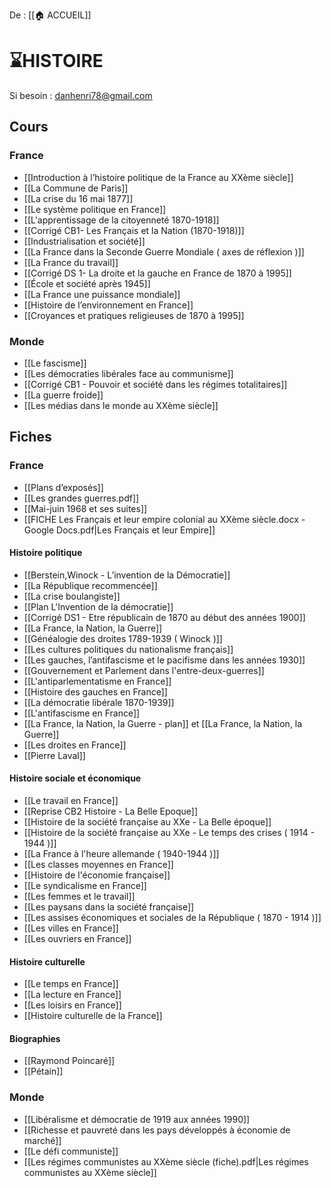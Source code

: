 De : [[🏠 ACCUEIL]]

# ⌛HISTOIRE
 
Si besoin : danhenri78@gmail.com
## Cours

### France

- [[Introduction à l’histoire politique de la France au XXème siècle]] 
- [[La Commune de Paris]]
- [[La crise du 16 mai 1877]] 
- [[Le système politique en France]] 
- [[L'apprentissage de la citoyenneté 1870-1918]] 
- [[Corrigé CB1- Les Français et la Nation (1870-1918)]] 
- [[Industrialisation et société]] 
- [[La France dans la Seconde Guerre Mondiale ( axes de réflexion )]] 
- [[La France du travail]] 
- [[Corrigé DS 1- La droite et la gauche en France de 1870 à 1995]]
- [[École et société après 1945]] 
- [[La France une puissance mondiale]] 
- [[Histoire de l’environnement en France]] 
- [[Croyances et pratiques religieuses de 1870 à 1995]] 

### Monde

- [[Le fascisme]] 
- [[Les démocraties libérales face au communisme]] 
- [[Corrigé CB1 - Pouvoir et société dans les régimes totalitaires]] 
- [[La guerre froide]] 
- [[Les médias dans le monde au XXème siècle]] 

## Fiches

### France

- [[Plans d’exposés]] 
- [[Les grandes guerres.pdf]] 
- [[Mai-juin 1968 et ses suites]] 
- [[FICHE Les Français et leur empire colonial au XXème siècle.docx - Google Docs.pdf|Les Français et leur Empire]] 
#### Histoire politique 

- [[Berstein,Winock - L’invention de la Démocratie]] 
- [[La République recommencée]] 
- [[La crise boulangiste]] 
- [[Plan L'Invention de la démocratie]]
- [[Corrigé DS1 - Etre républicain de 1870 au début des années 1900]] 
- [[La France, la Nation, la Guerre]] 
- [[Généalogie des droites 1789-1939 ( Winock )]] 
- [[Les cultures politiques du nationalisme français]] 
- [[Les gauches, l’antifascisme et le pacifisme dans les années 1930]] 
- [[Gouvernement et Parlement dans l'entre-deux-guerres]]
- [[L'antiparlementatisme en France]] 
- [[Histoire des gauches en France]] 
- [[La démocratie libérale 1870-1939]] 
- [[L'antifascisme en France]] 
- [[La France, la Nation, la Guerre - plan]] et [[La France, la Nation, la Guerre]] 
- [[Les droites en France]] 
- [[Pierre Laval]]
#### Histoire sociale et économique 

- [[Le travail en France]] 
- [[Reprise CB2 Histoire - La Belle Epoque]] 
- [[Histoire de la société française au XXe - La Belle époque]]
- [[Histoire de la société française au XXe - Le temps des crises ( 1914 - 1944 )]]
- [[La France à l'heure allemande ( 1940-1944 )]]
- [[Les classes moyennes en France]] 
- [[Histoire de l'économie française]] 
- [[Le syndicalisme en France]] 
- [[Les femmes et le travail]]
- [[Les paysans dans la société française]]
- [[Les assises économiques et sociales de la République ( 1870 - 1914 )]] 
- [[Les villes en France]] 
- [[Les ouvriers en France]] 
#### Histoire culturelle 

- [[Le temps en France]] 
- [[La lecture en France]]
- [[Les loisirs en France]]
- [[Histoire culturelle de la France]]
#### Biographies 

- [[Raymond Poincaré]]
- [[Pétain]]

### Monde 

-  [[Libéralisme et démocratie de 1919 aux années 1990]] 
- [[Richesse et pauvreté dans les pays développés à économie de marché]] 
- [[Le défi communiste]] 
-  [[Les régimes communistes au XXème siècle (fiche).pdf|Les régimes communistes au XXème siècle]]  